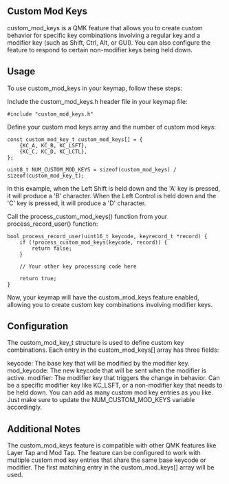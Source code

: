 ## Custom Mod Keys
custom_mod_keys is a QMK feature that allows you to create custom behavior for specific key combinations involving a regular key and a modifier key (such as Shift, Ctrl, Alt, or GUI). You can also configure the feature to respond to certain non-modifier keys being held down.

## Usage
To use custom_mod_keys in your keymap, follow these steps:

Include the custom_mod_keys.h header file in your keymap file:

    #include "custom_mod_keys.h"

Define your custom mod keys array and the number of custom mod keys:

    const custom_mod_key_t custom_mod_keys[] = {
        {KC_A, KC_B, KC_LSFT},
        {KC_C, KC_D, KC_LCTL},
    };

    uint8_t NUM_CUSTOM_MOD_KEYS = sizeof(custom_mod_keys) / sizeof(custom_mod_key_t);

In this example, when the Left Shift is held down and the 'A' key is pressed, it will produce a 'B' character. When the Left Control is held down and the 'C' key is pressed, it will produce a 'D' character.

Call the process_custom_mod_keys() function from your process_record_user() function:

    bool process_record_user(uint16_t keycode, keyrecord_t *record) {
        if (!process_custom_mod_keys(keycode, record)) {
            return false;
        }

        // Your other key processing code here

        return true;
    }

Now, your keymap will have the custom_mod_keys feature enabled, allowing you to create custom key combinations involving modifier keys.

## Configuration
The custom_mod_key_t structure is used to define custom key combinations. Each entry in the custom_mod_keys[] array has three fields:

keycode: The base key that will be modified by the modifier key.
mod_keycode: The new keycode that will be sent when the modifier is active.
modifier: The modifier key that triggers the change in behavior. Can be a specific modifier key like KC_LSFT, or a non-modifier key that needs to be held down.
You can add as many custom mod key entries as you like. Just make sure to update the NUM_CUSTOM_MOD_KEYS variable accordingly.

## Additional Notes
The custom_mod_keys feature is compatible with other QMK features like Layer Tap and Mod Tap.
The feature can be configured to work with multiple custom mod key entries that share the same base keycode or modifier. The first matching entry in the custom_mod_keys[] array will be used.
